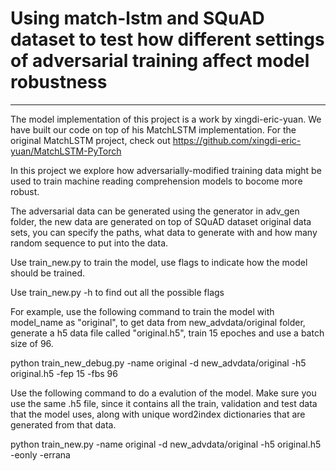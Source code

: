 # Using match-lstm and SQuAD dataset to test how different settings of adversarial training affect model robustness
--------------------------------------------------------------------------------
The model implementation of this project is a work by xingdi-eric-yuan. We have built our code on top of his MatchLSTM implementation.
For the original MatchLSTM project, check out https://github.com/xingdi-eric-yuan/MatchLSTM-PyTorch

In this project we explore how adversarially-modified training data might be used to train machine reading comprehension models to bocome more robust.

The adversarial data can be generated using the generator in adv_gen folder, the new data are generated on top of SQuAD dataset original data sets, you can specify the paths, what data to generate with and how many random sequence to put into the data.



Use train_new.py to train the model, use flags to indicate how the model should be trained.

Use train_new.py -h to find out all the possible flags

For example, use the following command to train the model with model_name as "original", to get data from new_advdata/original folder, generate a h5 data file called "original.h5", train 15 epoches and use a batch size of 96.

python train_new_debug.py -name original -d new_advdata/original -h5 original.h5 -fep 15 -fbs 96

Use the following command to do a evalution of the model. Make sure you use the same .h5 file, since it contains all the train, validation and test data that the model uses, along with unique word2index dictionaries that are generated from that data.

python train_new.py -name original -d new_advdata/original -h5 original.h5 -eonly -errana



